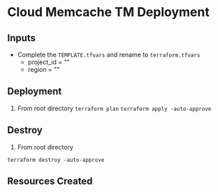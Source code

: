 # Cloud Memcache TM Deployment


## Inputs
- Complete the `TEMPLATE.tfvars` and rename to `terraform.tfvars`
    - project_id = ""
    - region     = ""  

## Deployment
1. From root directory
`terraform plan`
`terraform apply -auto-approve`


## Destroy
1. From root directory

`terraform destroy -auto-approve`

## Resources Created

